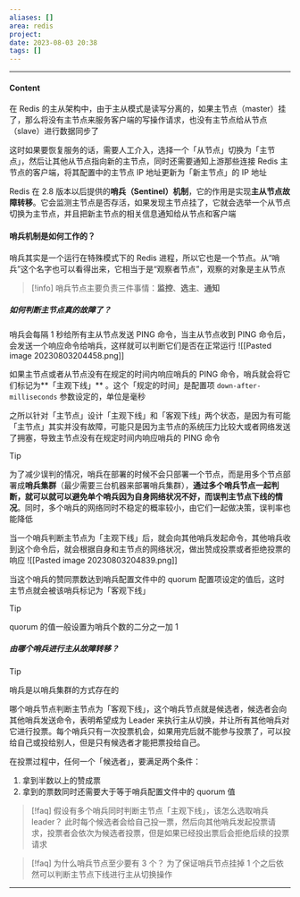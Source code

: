 ```yaml
---
aliases: []
area: redis
project: 
date: 2023-08-03 20:38
tags: []
---
```

---
#### Content
在 Redis 的主从架构中，由于主从模式是读写分离的，如果主节点（master）挂了，那么将没有主节点来服务客户端的写操作请求，也没有主节点给从节点（slave）进行数据同步了

这时如果要恢复服务的话，需要人工介入，选择一个「从节点」切换为「主节点」，然后让其他从节点指向新的主节点，同时还需要通知上游那些连接 Redis 主节点的客户端，将其配置中的主节点 IP 地址更新为「新主节点」的 IP 地址

Redis 在 2.8 版本以后提供的**哨兵（Sentinel）机制**，它的作用是实现**主从节点故障转移**。它会监测主节点是否存活，如果发现主节点挂了，它就会选举一个从节点切换为主节点，并且把新主节点的相关信息通知给从节点和客户端

#### 哨兵机制是如何工作的？
哨兵其实是一个运行在特殊模式下的 Redis 进程，所以它也是一个节点。从“哨兵”这个名字也可以看得出来，它相当于是“观察者节点”，观察的对象是主从节点

> [!info] 
> 哨兵节点主要负责三件事情：**监控**、**选主**、**通知**

##### 如何判断主节点真的故障了？
哨兵会每隔 1 秒给所有主从节点发送 PING 命令，当主从节点收到 PING 命令后，会发送一个响应命令给哨兵，这样就可以判断它们是否在正常运行
![[Pasted image 20230803204458.png]]

如果主节点或者从节点没有在规定的时间内响应哨兵的 PING 命令，哨兵就会将它们标记为**「主观下线」** 。这个「规定的时间」是配置项 `down-after-milliseconds` 参数设定的，单位是毫秒

之所以针对「主节点」设计「主观下线」和「客观下线」两个状态，是因为有可能「主节点」其实并没有故障，可能只是因为主节点的系统压力比较大或者网络发送了拥塞，导致主节点没有在规定时间内响应哨兵的 PING 命令

> [!tip]
> 为了减少误判的情况，哨兵在部署的时候不会只部署一个节点，而是用多个节点部署成**哨兵集群**（最少需要三台机器来部署哨兵集群），**通过多个哨兵节点一起判断，就可以就可以避免单个哨兵因为自身网络状况不好，而误判主节点下线的情况**。同时，多个哨兵的网络同时不稳定的概率较小，由它们一起做决策，误判率也能降低

当一个哨兵判断主节点为「主观下线」后，就会向其他哨兵发起命令，其他哨兵收到这个命令后，就会根据自身和主节点的网络状况，做出赞成投票或者拒绝投票的响应
![[Pasted image 20230803204839.png]]

当这个哨兵的赞同票数达到哨兵配置文件中的 quorum 配置项设定的值后，这时主节点就会被该哨兵标记为「客观下线」

> [!tip] 
> quorum 的值一般设置为哨兵个数的二分之一加 1

##### 由哪个哨兵进行主从故障转移？
> [!tip] 
> 哨兵是以哨兵集群的方式存在的

哪个哨兵节点判断主节点为「客观下线」，这个哨兵节点就是候选者，候选者会向其他哨兵发送命令，表明希望成为 Leader 来执行主从切换，并让所有其他哨兵对它进行投票。每个哨兵只有一次投票机会，如果用完后就不能参与投票了，可以投给自己或投给别人，但是只有候选者才能把票投给自己。

在投票过程中，任何一个「候选者」，要满足两个条件：
1. 拿到半数以上的赞成票
2. 拿到的票数同时还需要大于等于哨兵配置文件中的 quorum 值

> [!faq] 假设有多个哨兵同时判断主节点「主观下线」，该怎么选取哨兵 leader？
> 此时每个候选者会给自己投一票，然后向其他哨兵发起投票请求，投票者会依次为候选者投票，但是如果已经投出票后会拒绝后续的投票请求

> [!faq] 为什么哨兵节点至少要有 3 个？
> 为了保证哨兵节点挂掉 1 个之后依然可以判断主节点下线进行主从切换操作





---
